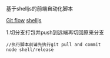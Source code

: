 基于shelljs的前端自动化脚本

[Git flow](https://github.com/nvie/gitflow)
[shelljs](https://github.com/shelljs/shelljs)

1.切分支打包并push到远端再切回原来分支
```
//执行脚本前请先执行git pull and commit
node shell/release
```
